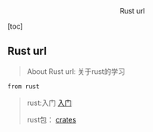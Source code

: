 <center>Rust url</center>





[toc]







## Rust url

> About Rust url: 关于rust的学习







```rust
from rust
```

> rust:入门 [入门](https://juejin.cn/column/7220324089265438780)
>
> rust包： [crates](https://crates.io/)
>
> 